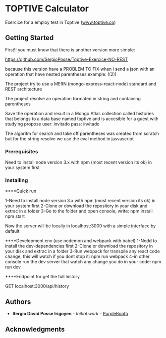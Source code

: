 # TOPTIVE Calculator

Exercice for a employ test in Toptive (www.toptive.co)

## Getting Started

First!! you must know that there is another version more simple:

https://github.com/SergioPosse/Toptive-Exercice-NO-REST

because this version have a PROBLEM TO FIX when i send a json
with an operation that have nested parentheses
example: ((2))

The project try to use a MERN (mongo-express-react-node) standard and REST architecture

The project resolve an operation formated in string and containing parentheses

Save the operation and result in a Mongo Atlas collection called histories
that belongs to a data base named toptive and is accesible for a guest with studying propose
    user: invitado pass: invitado

The algoritm for search and take off parentheses was created from scratch
    but for the string resolve we use the eval method in jasvascript

### Prerequisites

Need to install node version 3.x with npm (most recent version its ok) in your system first

### Installing

****Quick run

1-Need to install node version 3.x with npm (most recent version its ok) in your system first
2-Clone or download the repository in your disk and extrac in a folder
3-Go to the folder and open console, write:
    npm install
    npm start

Now the server will be locally in localhost:3000 with a simple interface by default

****Development env (use nodemon and webpack with babel)
    1-Nedd to install the dev-dependencies first
    2-Clone or download the repository in your disk and extrac in a folder
    3-Run webpack for transpile any react code change, this will watch if you dont stop it:
        npm run webpack
    4-in other console run the dev server that watch any change you do in your code:
        npm run dev

****Endpoint for get the full history

GET localhost:3000/api/history

## Authors

* **Sergio David Posse Irigoyen** - *Initial work* - [PurpleBooth](https://github.com/SergioPosse)

## Acknowledgments
